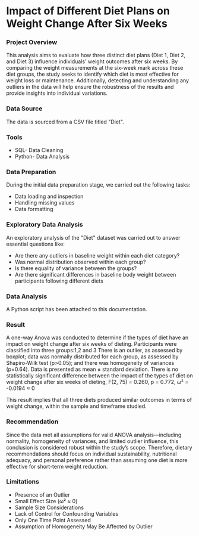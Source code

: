 # Impact of Different Diet Plans on Weight Change After Six Weeks


### Project Overview
This analysis aims to evaluate how three distinct diet plans (Diet 1, Diet 2, and Diet 3) influence individuals' weight outcomes after six weeks. By comparing the weight measurements at the six-week mark across these diet groups, the study seeks to identify which diet is most effective for weight loss or maintenance. Additionally, detecting and understanding any outliers in the data will help ensure the robustness of the results and provide insights into individual variations.

### Data Source
The data is sourced from a CSV file titled "Diet".

### Tools
- SQL- Data Cleaning
- Python- Data Analysis

### Data Preparation
During the initial data preparation stage, we carried out the following tasks:
- Data loading and inspection
- Handling missing values
- Data formatting

### Exploratory Data Analysis
An exploratory analysis of the "Diet" dataset was carried out to answer essential questions like:
- Are there any outliers in baseline weight within each diet category?
- Was normal distribution observed within each group?
- Is there equality of variance between the groups?
- Are there significant differences in baseline body weight between participants following different diets

### Data Analysis
A Python script has been attached to this documentation.

### Result
A one-way Anova was conducted to determine if the types of diet have an impact on weight change after six weeks of dieting.
   Participants were classified into three groups:1,2 and 3
   There is an outlier, as assessed by boxplot; data was normally distributed for each group, as assessed by Shapiro-Wilk test (p>0.05); and there was homogeneity of variances (p=0.64).
   Data is presented as mean ± standard deviation.
   There is no statistically significant difference between the impact of the types of diet on weight change after six weeks of dieting,
F(2, 75) = 0.260, p = 0.772, ω² = -0.0194 ≈ 0

This result implies that all three diets produced similar outcomes in terms of weight change, within the sample and timeframe studied.

### Recommendation
Since the data met all assumptions for valid ANOVA analysis—including normality, homogeneity of variances, and limited outlier influence, this conclusion is considered robust within the study’s scope.
Therefore, dietary recommendations should focus on individual sustainability, nutritional adequacy, and personal preference rather than assuming one diet is more effective for short-term weight reduction.

 
### Limitations
- Presence of an Outlier
- Small Effect Size (ω² ≈ 0)
- Sample Size Considerations
- Lack of Control for Confounding Variables
- Only One Time Point Assessed
- Assumption of Homogeneity May Be Affected by Outlier

   








